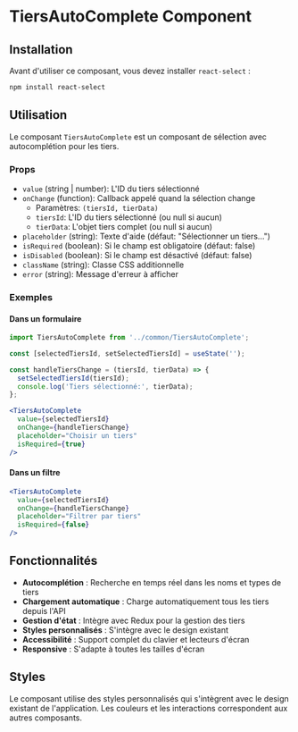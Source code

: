 # TiersAutoComplete Component

## Installation

Avant d'utiliser ce composant, vous devez installer `react-select` :

```bash
npm install react-select
```

## Utilisation

Le composant `TiersAutoComplete` est un composant de sélection avec autocomplétion pour les tiers.

### Props

- `value` (string | number): L'ID du tiers sélectionné
- `onChange` (function): Callback appelé quand la sélection change
  - Paramètres: `(tiersId, tierData)`
  - `tiersId`: L'ID du tiers sélectionné (ou null si aucun)
  - `tierData`: L'objet tiers complet (ou null si aucun)
- `placeholder` (string): Texte d'aide (défaut: "Sélectionner un tiers...")
- `isRequired` (boolean): Si le champ est obligatoire (défaut: false)
- `isDisabled` (boolean): Si le champ est désactivé (défaut: false)
- `className` (string): Classe CSS additionnelle
- `error` (string): Message d'erreur à afficher

### Exemples

#### Dans un formulaire
```jsx
import TiersAutoComplete from '../common/TiersAutoComplete';

const [selectedTiersId, setSelectedTiersId] = useState('');

const handleTiersChange = (tiersId, tierData) => {
  setSelectedTiersId(tiersId);
  console.log('Tiers sélectionné:', tierData);
};

<TiersAutoComplete
  value={selectedTiersId}
  onChange={handleTiersChange}
  placeholder="Choisir un tiers"
  isRequired={true}
/>
```

#### Dans un filtre
```jsx
<TiersAutoComplete
  value={selectedTiersId}
  onChange={handleTiersChange}
  placeholder="Filtrer par tiers"
  isRequired={false}
/>
```

## Fonctionnalités

- **Autocomplétion** : Recherche en temps réel dans les noms et types de tiers
- **Chargement automatique** : Charge automatiquement tous les tiers depuis l'API
- **Gestion d'état** : Intègre avec Redux pour la gestion des tiers
- **Styles personnalisés** : S'intègre avec le design existant
- **Accessibilité** : Support complet du clavier et lecteurs d'écran
- **Responsive** : S'adapte à toutes les tailles d'écran

## Styles

Le composant utilise des styles personnalisés qui s'intègrent avec le design existant de l'application. Les couleurs et les interactions correspondent aux autres composants. 
